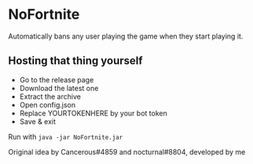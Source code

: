 # NoFortnite

Automatically bans any user playing the game when they start playing it.

## Hosting that thing yourself

* Go to the release page
* Download the latest one
* Extract the archive
* Open config.json
* Replace YOURTOKENHERE by your bot token
* Save & exit

Run with `java -jar NoFortnite.jar`

Original idea by Cancerous#4859 and nocturnal#8804, developed by me
